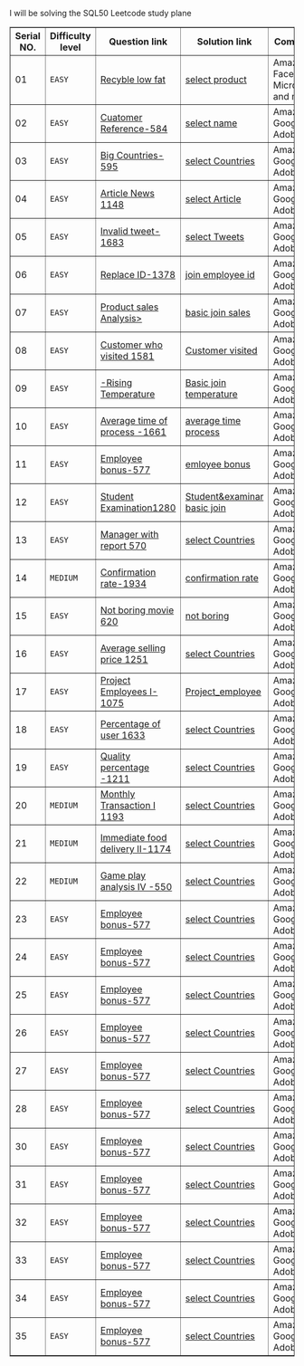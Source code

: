 I will be solving the SQL50 Leetcode study plane


<table border="1">
  <tr>
    <th>Serial NO.</th>
    <th>Difficulty level</th>
    <th>Question link</th>
    <th>Solution link</th>
    <th>Company</th>
  </tr>
  <tr>
    <td>01</td>
    <td><code>EASY</code></td>
    <td><a href="https://leetcode.com/problems/recyclable-and-low-fat-products/?envType=study-plan-v2&envId=top-sql-50">Recyble low fat</a></td>
    <td><a href="https://github.com/taybabusra/SQL50/blob/main/Day1/select.sql">select product</a></td>
    <td>Amazon,<br>
        Facebook,<br>
        Microsoft and more</td>
  </tr>
  <tr>
    <td>02</td>
    <td><code>EASY</code></td>
    <td><a href="https://leetcode.com/problems/find-customer-referee/description/?envType=study-plan-v2&envId=top-sql-50">Cuatomer Reference-584</a></td>
    <td><a href="https://github.com/taybabusra/SQL50/blob/main/Day2/referee.sql">select name </a></td>
    <td>Amazon,<br>
       Google,<br>
       Adobe</td>
  </tr>
    <tr>
    <td>03</td>
    <td><code>EASY</code></td>
    <td><a href="https://leetcode.com/problems/big-countries/description/?envType=study-plan-v2&envId=top-sql-50">Big Countries-595</a></td>
    <td><a href="https://github.com/taybabusra/SQL50/blob/main/Day3/select_countries.sql">select Countries</a></td>
    <td>Amazon,<br>
       Google,<br>
       Adobe</td>
  </tr>
    <tr>
    <td>04</td>
    <td><code>EASY</code></td>
    <td><a href="https://leetcode.com/problems/article-views-i/description/?envType=study-plan-v2&envId=top-sql-50">Article News 1148</a></td>
    <td><a href="https://github.com/taybabusra/SQL50/blob/main/Day4/select%20article.sql">select Article</a></td>
    <td>Amazon,<br>
       Google,<br>
       Adobe</td>
  </tr>
    </tr>
    <tr>
    <td>05</td>
    <td><code>EASY</code></td>
    <td><a href="https://leetcode.com/problems/invalid-tweets/description/?envType=study-plan-v2&envId=top-sql-50">Invalid tweet-1683</a></td>
    <td><a href="https://github.com/taybabusra/SQL50/blob/main/Day5/select%20tweet.sql">select Tweets</a></td>
    <td>Amazon,<br>
       Google,<br>
       Adobe</td>
  </tr>
    </tr>
    <tr>
    <td>06</td>
    <td><code>EASY</code></td>
    <td><a href="https://leetcode.com/problems/replace-employee-id-with-the-unique-identifier/description/?envType=study-plan-v2&envId=top-sql-50"> Replace ID-1378</a></td>
    <td><a href="https://github.com/taybabusra/SQL50/blob/main/Day6/replace_id.sql">join employee id</a></td>
    <td>Amazon,<br>
       Google,<br>
       Adobe</td>
  </tr>
    </tr>
    <tr>
    <td>07</td>
    <td><code>EASY</code></td>
    <td><a href="https://leetcode.com/problems/product-sales-analysis-i/description/?envType=study-plan-v2&envId=top-sql-50">Product sales Analysis></td>
    <td><a href="https://github.com/taybabusra/SQL50/blob/main/Day7/product_sale.sql">basic join sales</a></td>
    <td>Amazon,<br>
       Google,<br>
       Adobe</td>
  </tr>
    </tr>
    <tr>
    <td>08</td>
    <td><code>EASY</code></td>
    <td><a href="https://leetcode.com/problems/customer-who-visited-but-did-not-make-any-transactions/description/?envType=study-plan-v2&envId=top-sql-50">Customer who visited 1581</a></td>
    <td><a href="https://github.com/taybabusra/SQL50/blob/main/Day8/customer_visited.sql">Customer visited</a></td>
    <td>Amazon,<br>
       Google,<br>
       Adobe</td>
  </tr>
    </tr>
    <tr>
    <td>09</td>
    <td><code>EASY</code></td>
    <td><a href="https://leetcode.com/problems/rising-temperature/description/?envType=study-plan-v2&envId=top-sql-50">-Rising Temperature</a></td>
    <td><a href="https://github.com/taybabusra/SQL50/blob/main/Day9/rising%20temp.sql">Basic join temperature</a></td>
    <td>Amazon,<br>
       Google,<br>
       Adobe</td>
  </tr>
    <tr>
    <td>10</td>
    <td><code>EASY</code></td>
    <td><a href="https://leetcode.com/problems/average-time-of-process-per-machine/description/?envType=study-plan-v2&envId=top-sql-50">Average time of process -1661</a></td>
    <td><a href="https://github.com/taybabusra/SQL50/blob/main/Day10/average_time.sql">average time process</a></td>
    <td>Amazon,<br>
       Google,<br>
       Adobe</td>
  </tr>
    </tr>
    <tr>
    <td>11</td>
    <td><code>EASY</code></td>
    <td><a href="https://leetcode.com/problems/employee-bonus/description/?envType=study-plan-v2&envId=top-sql-50">Employee bonus-577</a></td>
    <td><a href="https://github.com/taybabusra/SQL50/blob/main/Day11/employee_bonus.sql">emloyee bonus</a></td>
    <td>Amazon,<br>
       Google,<br>
       Adobe</td>
  </tr> 
      <tr>
    <td>12</td>
    <td><code>EASY</code></td>
    <td><a href="https://leetcode.com/problems/students-and-examinations/description/?envType=study-plan-v2&envId=top-sql-50">Student Examination1280</a></td>
    <td><a href="https://github.com/taybabusra/SQL50/blob/main/Day12/basic_studen.sql">Student&examinar basic join</a></td>
    <td>Amazon,<br>
       Google,<br>
       Adobe</td>
  </tr> 
    <tr>
    <td>13</td>
    <td><code>EASY</code></td>
    <td><a href="https://leetcode.com/problems/managers-with-at-least-5-direct-reports/description/?envType=study-plan-v2&envId=top-sql-50">Manager with report 570</a></td>
    <td><a href="https://github.com/taybabusra/SQL50/blob/main/Day3/select_countries.sql">select Countries</a></td>
    <td>Amazon,<br>
       Google,<br>
       Adobe</td>
  </tr> 
    <tr>
    <td>14</td>
    <td><code>MEDIUM</code></td>
    <td><a href="https://leetcode.com/problems/confirmation-rate/description/?envType=study-plan-v2&envId=top-sql-50">Confirmation rate-1934</a></td>
    <td><a href="https://github.com/taybabusra/SQL50/blob/main/Day14/confirmation_rate">confirmation rate</a></td>
    <td>Amazon,<br>
       Google,<br>
       Adobe</td>
  </tr> 
    <tr>
    <td>15</td>
    <td><code>EASY</code></td>
    <td><a href="https://leetcode.com/problems/not-boring-movies/description/?envType=study-plan-v2&envId=top-sql-50">Not boring movie 620</a></td>
    <td><a href="https://github.com/taybabusra/SQL50/blob/main/Basic%20Aggregate%20function/not%20boring%20movie.sql">not boring</a></td>
    <td>Amazon,<br>
       Google,<br>
       Adobe</td>
  </tr> 
    <tr>
    <td>16</td>
    <td><code>EASY</code></td>
    <td><a href="https://leetcode.com/problems/average-selling-price/description/?envType=study-plan-v2&envId=top-sql-50">Average selling price 1251</a></td>
    <td><a href="https://github.com/taybabusra/SQL50/blob/main/Day3/select_countries.sql">select Countries</a></td>
    <td>Amazon,<br>
       Google,<br>
       Adobe</td>
  </tr> 
    <tr>
    <td>17</td>
    <td><code>EASY</code></td>
    <td><a href="https://leetcode.com/problems/project-employees-i/description/?envType=study-plan-v2&envId=top-sql-50">Project Employees I-1075</a></td>
    <td><a href="https://github.com/taybabusra/SQL50/blob/main/Basic%20Aggregate%20function/project_employee.sql">Project_employee</a></td>
    <td>Amazon,<br>
       Google,<br>
       Adobe</td>
  </tr>
    <tr>
    <td>18</td>
    <td><code>EASY</code></td>
    <td><a href="https://leetcode.com/problems/percentage-of-users-attended-a-contest/description/?envType=study-plan-v2&envId=top-sql-50">Percentage of user 1633</a></td>
    <td><a href="https://github.com/taybabusra/SQL50/blob/main/Day3/select_countries.sql">select Countries</a></td>
    <td>Amazon,<br>
       Google,<br>
       Adobe</td>
  </tr>
    <tr>
    <td>19</td>
    <td><code>EASY</code></td>
    <td><a href="https://leetcode.com/problems/queries-quality-and-percentage/description/?envType=study-plan-v2&envId=top-sql-50">Quality percentage -1211</a></td>
    <td><a href="https://github.com/taybabusra/SQL50/blob/main/Day3/select_countries.sql">select Countries</a></td>
    <td>Amazon,<br>
       Google,<br>
       Adobe</td>
  </tr>
    <tr>
    <td>20</td>
    <td><code>MEDIUM</code></td>
    <td><a href="https://leetcode.com/problems/monthly-transactions-i/description/?envType=study-plan-v2&envId=top-sql-50">Monthly Transaction I 1193</a></td>
    <td><a href="https://github.com/taybabusra/SQL50/blob/main/Day3/select_countries.sql">select Countries</a></td>
    <td>Amazon,<br>
       Google,<br>
       Adobe</td>
  </tr>
    <tr>
    <td>21</td>
    <td><code>MEDIUM</code></td>
    <td><a href="https://leetcode.com/problems/immediate-food-delivery-ii/description/?envType=study-plan-v2&envId=top-sql-50">Immediate food delivery II-1174</a></td>
    <td><a href="https://github.com/taybabusra/SQL50/blob/main/Day3/select_countries.sql">select Countries</a></td>
    <td>Amazon,<br>
       Google,<br>
       Adobe</td>
  </tr>
    <tr>
    <td>22</td>
    <td><code>MEDIUM</code></td>
    <td><a href="https://leetcode.com/problems/game-play-analysis-iv/description/?envType=study-plan-v2&envId=top-sql-50">Game play analysis IV -550</a></td>
    <td><a href="https://github.com/taybabusra/SQL50/blob/main/Day3/select_countries.sql">select Countries</a></td>
    <td>Amazon,<br>
       Google,<br>
       Adobe</td>
  </tr>
    <tr>
    <td>23</td>
    <td><code>EASY</code></td>
    <td><a href="https://leetcode.com/problems/employee-bonus/description/?envType=study-plan-v2&envId=top-sql-50">Employee bonus-577</a></td>
    <td><a href="https://github.com/taybabusra/SQL50/blob/main/Day3/select_countries.sql">select Countries</a></td>
    <td>Amazon,<br>
       Google,<br>
       Adobe</td>
  </tr>
    <tr>
    <td>24</td>
    <td><code>EASY</code></td>
    <td><a href="https://leetcode.com/problems/employee-bonus/description/?envType=study-plan-v2&envId=top-sql-50">Employee bonus-577</a></td>
    <td><a href="https://github.com/taybabusra/SQL50/blob/main/Day3/select_countries.sql">select Countries</a></td>
    <td>Amazon,<br>
       Google,<br>
       Adobe</td>
  </tr>
    <tr>
    <td>25</td>
    <td><code>EASY</code></td>
    <td><a href="https://leetcode.com/problems/employee-bonus/description/?envType=study-plan-v2&envId=top-sql-50">Employee bonus-577</a></td>
    <td><a href="https://github.com/taybabusra/SQL50/blob/main/Day3/select_countries.sql">select Countries</a></td>
    <td>Amazon,<br>
       Google,<br>
       Adobe</td>
  </tr>
    <tr>
    <td>26</td>
    <td><code>EASY</code></td>
    <td><a href="https://leetcode.com/problems/employee-bonus/description/?envType=study-plan-v2&envId=top-sql-50">Employee bonus-577</a></td>
    <td><a href="https://github.com/taybabusra/SQL50/blob/main/Day3/select_countries.sql">select Countries</a></td>
    <td>Amazon,<br>
       Google,<br>
       Adobe</td>
  </tr> 
      <tr>
    <td>27</td>
    <td><code>EASY</code></td>
    <td><a href="https://leetcode.com/problems/employee-bonus/description/?envType=study-plan-v2&envId=top-sql-50">Employee bonus-577</a></td>
    <td><a href="https://github.com/taybabusra/SQL50/blob/main/Day3/select_countries.sql">select Countries</a></td>
    <td>Amazon,<br>
       Google,<br>
       Adobe</td>
  </tr> 
      <tr>
    <td>28</td>
    <td><code>EASY</code></td>
    <td><a href="https://leetcode.com/problems/employee-bonus/description/?envType=study-plan-v2&envId=top-sql-50">Employee bonus-577</a></td>
    <td><a href="https://github.com/taybabusra/SQL50/blob/main/Day3/select_countries.sql">select Countries</a></td>
    <td>Amazon,<br>
       Google,<br>
       Adobe</td>
  </tr> 
      <tr>
    <td>30</td>
    <td><code>EASY</code></td>
    <td><a href="https://leetcode.com/problems/employee-bonus/description/?envType=study-plan-v2&envId=top-sql-50">Employee bonus-577</a></td>
    <td><a href="https://github.com/taybabusra/SQL50/blob/main/Day3/select_countries.sql">select Countries</a></td>
    <td>Amazon,<br>
       Google,<br>
       Adobe</td>
  </tr>
      <tr>
    <td>31</td>
    <td><code>EASY</code></td>
    <td><a href="https://leetcode.com/problems/employee-bonus/description/?envType=study-plan-v2&envId=top-sql-50">Employee bonus-577</a></td>
    <td><a href="https://github.com/taybabusra/SQL50/blob/main/Day3/select_countries.sql">select Countries</a></td>
    <td>Amazon,<br>
       Google,<br>
       Adobe</td>
  </tr> 
      <tr>
    <td>32</td>
    <td><code>EASY</code></td>
    <td><a href="https://leetcode.com/problems/employee-bonus/description/?envType=study-plan-v2&envId=top-sql-50">Employee bonus-577</a></td>
    <td><a href="https://github.com/taybabusra/SQL50/blob/main/Day3/select_countries.sql">select Countries</a></td>
    <td>Amazon,<br>
       Google,<br>
       Adobe</td>
  </tr> 
      <tr>
    <td>33</td>
    <td><code>EASY</code></td>
    <td><a href="https://leetcode.com/problems/employee-bonus/description/?envType=study-plan-v2&envId=top-sql-50">Employee bonus-577</a></td>
    <td><a href="https://github.com/taybabusra/SQL50/blob/main/Day3/select_countries.sql">select Countries</a></td>
    <td>Amazon,<br>
       Google,<br>
       Adobe</td>
  </tr> 
      <tr>
    <td>34</td>
    <td><code>EASY</code></td>
    <td><a href="https://leetcode.com/problems/employee-bonus/description/?envType=study-plan-v2&envId=top-sql-50">Employee bonus-577</a></td>
    <td><a href="https://github.com/taybabusra/SQL50/blob/main/Day3/select_countries.sql">select Countries</a></td>
    <td>Amazon,<br>
       Google,<br>
       Adobe</td>
  </tr> 
      <tr>
    <td>35</td>
    <td><code>EASY</code></td>
    <td><a href="https://leetcode.com/problems/employee-bonus/description/?envType=study-plan-v2&envId=top-sql-50">Employee bonus-577</a></td>
    <td><a href="https://github.com/taybabusra/SQL50/blob/main/Day3/select_countries.sql">select Countries</a></td>
    <td>Amazon,<br>
       Google,<br>
       Adobe</td>
  </tr> 
</table>
